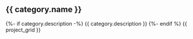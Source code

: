 ## {{ category.name }}

{%- if category.description -%}
{{ category.description }}
{%- endif %}
{{ project_grid }}
